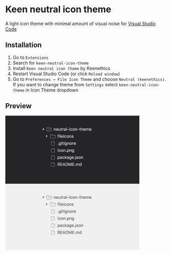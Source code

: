 # Keen neutral icon theme

A light icon theme with minimal amount of visual noise for [Visual Studio Code](http://code.visualstudio.com)

## Installation

1. Go to `Extensions`
2. Search for `keen-neutral-icon-theme`
3. Install `Keen neutral icon theme` by Keenethics
4. Restart Visual Studio Code (or click `Reload window`)
5. Go to `Preferences → File Icon Theme` and choose `Neutral (keenethics)`. If you want to change theme from `Settings` select `keen-neutral-icon-theme` in Icon Theme dropdown

## Preview

<img src="preview.png" title="Neutral icons preview" width="420"/>
